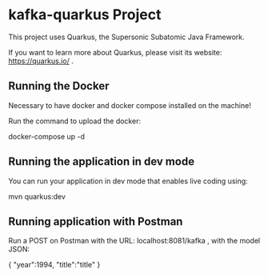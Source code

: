 # kafka-quarkus Project

This project uses Quarkus, the Supersonic Subatomic Java Framework.

If you want to learn more about Quarkus, please visit its website: https://quarkus.io/ .

## Running the Docker

Necessary to have docker and docker compose installed on the machine!

Run the command to upload the docker:

docker-compose up -d

## Running the application in dev mode

You can run your application in dev mode that enables live coding using:

mvn quarkus:dev


## Running application with Postman

Run a POST on Postman with the URL: localhost:8081/kafka , with the model JSON:

{
    "year":1994, 
    "title":"title"
}
